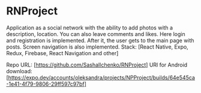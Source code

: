 # RNProject 
Application as a social network with the ability to add photos with a description, location.
You can also leave comments and likes. Here login and registration is implemented. After it, the user gets to the main page with posts.
Screen navigation is also implemented. 
Stack: [React Native, Expo, Redux, Firebase, React Navigation and other]

Repo URL: [https://github.com/SashaIlchenko/RNProject]
URl for Android download: [https://expo.dev/accounts/oleksandra/projects/NPProject/builds/64e545ca-1e41-4f79-9806-29ff597c97bf]
